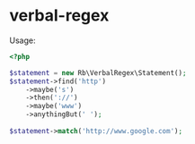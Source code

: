 verbal-regex
============

Usage:

```php
<?php

$statement = new Rb\VerbalRegex\Statement();
$statement->find('http')
    ->maybe('s')
    ->then('://')
    ->maybe('www')
    ->anythingBut(' ');
    
$statement->match('http://www.google.com');
```
